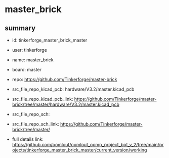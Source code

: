 # master_brick
 
## summary 
* id: tinkerforge_master_brick_master
* user: tinkerforge
* name: master_brick
* board: master
* repo: https://github.com/Tinkerforge/master-brick
* src_file_repo_kicad_pcb: hardware/V3.2/master.kicad_pcb
* src_file_repo_kicad_pcb_link: https://github.com/Tinkerforge/master-brick/tree/master/hardware/V3.2/master.kicad_pcb


* src_file_repo_sch: 
* src_file_repo_sch_link: https://github.com/Tinkerforge/master-brick/tree/master/
* full details link: https://github.com/oomlout/oomlout_oomp_project_bot_v_2/tree/main/projects/tinkerforge_master_brick_master/current_version/working  







